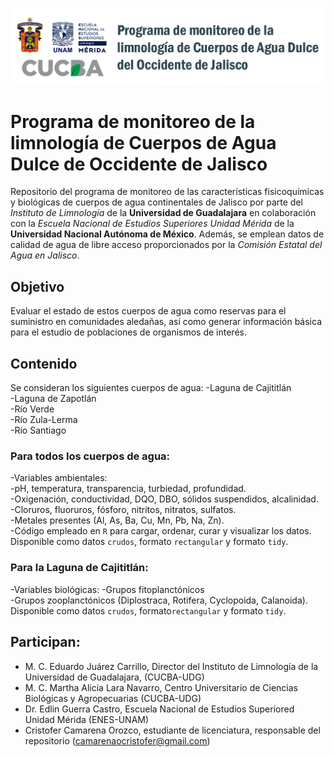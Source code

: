 ![Logo UdG](figuras/banner.png)
# Programa de monitoreo de la limnología de Cuerpos de Agua Dulce de Occidente de Jalisco

Repositorio del programa de monitoreo de las características fisicoquímicas y biológicas de cuerpos de agua continentales de Jalisco por parte del *Instituto de Limnología* de la **Universidad de Guadalajara** en colaboración con la *Escuela Nacional de Estudios Superiores Unidad Mérida* de la **Universidad Nacional Autónoma de México**. Además, se emplean datos de calidad de agua de libre acceso proporcionados por la *Comisión Estatal del Agua en Jalisco*. 

## Objetivo
Evaluar el estado de estos cuerpos de agua como reservas para el suministro en comunidades aledañas, así como generar información básica para el estudio de poblaciones de organismos de interés.

## Contenido
Se consideran los siguientes cuerpos de agua:
-Laguna de Cajititlán  
-Laguna de Zapotlán  
-Río Verde  
-Río Zula-Lerma  
-Río Santiago  

### Para todos los cuerpos de agua:  
-Variables ambientales:  
 -pH, temperatura, transparencia, turbiedad, profundidad.  
 -Oxigenación, conductividad, DQO, DBO, sólidos suspendidos, alcalinidad.  
 -Cloruros, fluoruros, fósforo, nitritos, nitratos, sulfatos.  
 -Metales presentes (Al, As, Ba, Cu, Mn, Pb, Na, Zn).  
-Código empleado en `R` para cargar, ordenar, curar y visualizar los datos.  
Disponible como datos `crudos`, formato `rectangular` y formato `tidy`.  

### Para la Laguna de Cajititlán:  
-Variables biológicas: 
 -Grupos fitoplanctónicos  
 -Grupos zooplanctónicos (Diplostraca, Rotifera, Cyclopoida, Calanoida).    
Disponible como datos `crudos`, formato`rectangular` y formato `tidy`.  

## Participan:
- M. C. Eduardo Juárez Carrillo, Director del Instituto de Limnología de la Universidad de Guadalajara, (CUCBA-UDG)  
- M. C. Martha Alicia Lara Navarro, Centro Universitario de Ciencias Biológicas y Agropecuarias (CUCBA-UDG)  
- Dr. Edlin Guerra Castro, Escuela Nacional de Estudios Superiored Unidad Mérida (ENES-UNAM)  
- Cristofer Camarena Orozco, estudiante de licenciatura, responsable del repositorio (camarenaocristofer@gmail.com)
